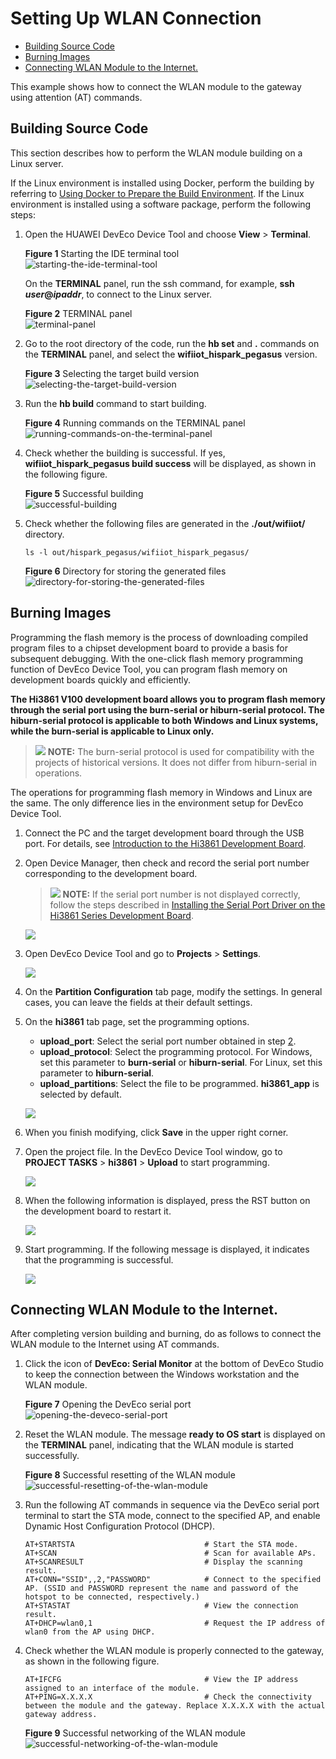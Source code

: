 # Setting Up WLAN Connection<a name="EN-US_TOPIC_0000001174350611"></a>

-   [Building Source Code](#section191121332125319)
-   [Burning Images](#section3288165814218)
-   [Connecting WLAN Module to the Internet.](#section194671619167)

This example shows how to connect the WLAN module to the gateway using attention \(AT\) commands.

## Building Source Code<a name="section191121332125319"></a>

This section describes how to perform the WLAN module building on a Linux server.

If the Linux environment is installed using Docker, perform the building by referring to  [Using Docker to Prepare the Build Environment](../get-code/gettools-acquire.md#section107932281315). If the Linux environment is installed using a software package, perform the following steps:

1.  Open the HUAWEI DevEco Device Tool and choose  **View**  \>  **Terminal**.

    **Figure  1**  Starting the IDE terminal tool<a name="fig755583241511"></a>  
    ![](figure/starting-the-ide-terminal-tool.png "starting-the-ide-terminal-tool")

    On the  **TERMINAL**  panel, run the ssh command, for example,  **ssh** **_user_@_ipaddr_**, to connect to the Linux server.

    **Figure  2**  TERMINAL panel<a name="fig14407256101510"></a>  
    ![](figure/terminal-panel.png "terminal-panel")

2.  Go to the root directory of the code, run the  **hb set**  and  **.**  commands on the  **TERMINAL**  panel, and select the  **wifiiot\_hispark\_pegasus**  version.

    **Figure  3**  Selecting the target build version<a name="fig191035701814"></a>  
    ![](figure/selecting-the-target-build-version.png "selecting-the-target-build-version")

3.  Run the  **hb build**  command to start building.

    **Figure  4**  Running commands on the TERMINAL panel<a name="fig10635942111916"></a>  
    ![](figure/running-commands-on-the-terminal-panel.png "running-commands-on-the-terminal-panel")

4.  Check whether the building is successful. If yes,  **wifiiot\_hispark\_pegasus build success**  will be displayed, as shown in the following figure.

    **Figure  5**  Successful building<a name="fig195291328182015"></a>  
    ![](figure/successful-building.png "successful-building")

5.  Check whether the following files are generated in the  **./out/wifiiot/**  directory.

    ```
    ls -l out/hispark_pegasus/wifiiot_hispark_pegasus/
    ```

    **Figure  6**  Directory for storing the generated files<a name="fig112257131214"></a>  
    ![](figure/directory-for-storing-the-generated-files.png "directory-for-storing-the-generated-files")


## Burning Images<a name="section3288165814218"></a>

Programming the flash memory is the process of downloading compiled program files to a chipset development board to provide a basis for subsequent debugging. With the one-click flash memory programming function of DevEco Device Tool, you can program flash memory on development boards quickly and efficiently.

**The Hi3861 V100 development board allows you to program flash memory through the serial port using the burn-serial or hiburn-serial protocol. The hiburn-serial protocol is applicable to both Windows and Linux systems, while the burn-serial is applicable to Linux only.**

>![](../public_sys-resources/icon-note.gif) **NOTE:** 
>The burn-serial protocol is used for compatibility with the projects of historical versions. It does not differ from hiburn-serial in operations.

The operations for programming flash memory in Windows and Linux are the same. The only difference lies in the environment setup for DevEco Device Tool.

1.  Connect the PC and the target development board through the USB port. For details, see  [Introduction to the Hi3861 Development Board](https://device.harmonyos.com/en/docs/start/introduce/oem_minitinier_des_3861-0000001105041324).
2.  <a name="en-us_topic_0000001056563976_li848662117291"></a>Open Device Manager, then check and record the serial port number corresponding to the development board.

    >![](../public_sys-resources/icon-note.gif) **NOTE:** 
    >If the serial port number is not displayed correctly, follow the steps described in  [Installing the Serial Port Driver on the Hi3861 Series Development Board](https://device.harmonyos.com/en/docs/ide/user-guides/hi3861-drivers-0000001058153433).

    ![](figure/record-the-serial-port-number.png)

3.  Open DevEco Device Tool and go to  **Projects**  \>  **Settings**.

    ![](figure/setting.png)

4.  On the  **Partition Configuration**  tab page, modify the settings. In general cases, you can leave the fields at their default settings.
5.  On the  **hi3861**  tab page, set the programming options.

    -   **upload\_port**: Select the serial port number obtained in step  [2](#en-us_topic_0000001056563976_li848662117291).
    -   **upload\_protocol**: Select the programming protocol. For Windows, set this parameter to  **burn-serial**  or  **hiburn-serial**. For Linux, set this parameter to  **hiburn-serial**.
    -   **upload\_partitions**: Select the file to be programmed.  **hi3861\_app**  is selected by default.

    ![](figure/options.png)

6.  When you finish modifying, click  **Save**  in the upper right corner.
7.  Open the project file. In the DevEco Device Tool window, go to  **PROJECT TASKS**  \>  **hi3861**  \>  **Upload**  to start programming.

    ![](figure/upload.png)

8.  When the following information is displayed, press the RST button on the development board to restart it.

    ![](figure/restart-the-development-board.png)

9.  Start programming. If the following message is displayed, it indicates that the programming is successful.

    ![](figure/burning-succeeded.png)


## Connecting WLAN Module to the Internet.<a name="section194671619167"></a>

After completing version building and burning, do as follows to connect the WLAN module to the Internet using AT commands.

1.  Click the icon of  **DevEco: Serial Monitor**  at the bottom of DevEco Studio to keep the connection between the Windows workstation and the WLAN module.

    **Figure  7**  Opening the DevEco serial port<a name="fig464411253297"></a>  
    ![](figure/opening-the-deveco-serial-port.png "opening-the-deveco-serial-port")

2.  Reset the WLAN module. The message  **ready to OS start**  is displayed on the  **TERMINAL**  panel, indicating that the WLAN module is started successfully.

    **Figure  8**  Successful resetting of the WLAN module <a name="fig3327108143016"></a>  
    ![](figure/successful-resetting-of-the-wlan-module.png "successful-resetting-of-the-wlan-module")

3.  Run the following AT commands in sequence via the DevEco serial port terminal to start the STA mode, connect to the specified AP, and enable Dynamic Host Configuration Protocol \(DHCP\).

    ```
    AT+STARTSTA                             # Start the STA mode.
    AT+SCAN                                 # Scan for available APs.
    AT+SCANRESULT                           # Display the scanning result.
    AT+CONN="SSID",,2,"PASSWORD"            # Connect to the specified AP. (SSID and PASSWORD represent the name and password of the hotspot to be connected, respectively.)
    AT+STASTAT                              # View the connection result.
    AT+DHCP=wlan0,1                         # Request the IP address of wlan0 from the AP using DHCP.
    ```

4.  Check whether the WLAN module is properly connected to the gateway, as shown in the following figure.

    ```
    AT+IFCFG                                # View the IP address assigned to an interface of the module.
    AT+PING=X.X.X.X                         # Check the connectivity between the module and the gateway. Replace X.X.X.X with the actual gateway address.
    ```

    **Figure  9**  Successful networking of the WLAN module<a name="fig7672858203010"></a>  
    ![](figure/successful-networking-of-the-wlan-module.png "successful-networking-of-the-wlan-module")


